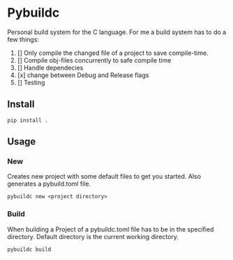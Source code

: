 # Pybuildc

Personal build system for the C language. For me a build system has to do a few things:

1. [] Only compile the changed file of a project to save compile-time.
2. [] Compile obj-files concurrently to safe compile time
3. [] Handle dependecies
4. [x] change between Debug and Release flags
5. [] Testing

## Install

```terminal
pip install .
```

## Usage

### New

Creates new project with some default files to get you started.
Also generates a pybuild.toml file.

```terminal
pybuildc new <project directory>
```

### Build

When building a Project of a pybuildc.toml file has to be in the specified directory.
Default directory is the current working directory.

```terminal
pybuildc build
```

